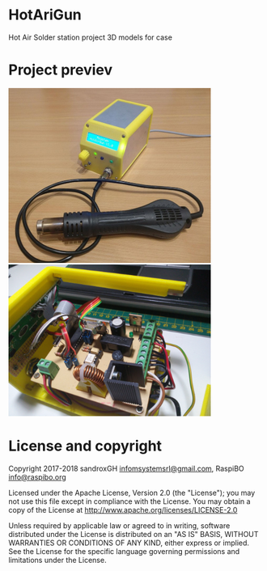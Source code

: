 HotAriGun
===================== 
Hot Air Solder station project
3D models for case

Project previev
=====================
<img src="2017-03-02_230642.jpg" width="400">

<img src="IMG_20160209_210410.jpg" width="400">

License and copyright
=====================

Copyright 2017-2018 sandroxGH infomsystemsrl@gmail.com, RaspiBO info@raspibo.org

Licensed under the Apache License, Version 2.0 (the "License"); you may not use this file except in compliance with the License. You may obtain a copy of the License at http://www.apache.org/licenses/LICENSE-2.0

Unless required by applicable law or agreed to in writing, software distributed under the License is distributed on an "AS IS" BASIS, WITHOUT WARRANTIES OR CONDITIONS OF ANY KIND, either express or implied. See the License for the specific language governing permissions and limitations under the License.
